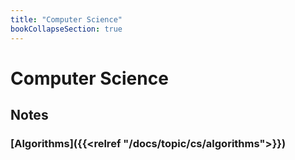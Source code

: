 ```yaml
---
title: "Computer Science"
bookCollapseSection: true
---
```

# Computer Science

## Notes

### [Algorithms]({{<relref "/docs/topic/cs/algorithms">}})
